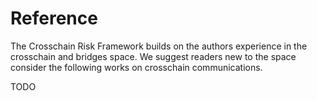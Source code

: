 # Reference

The Crosschain Risk Framework builds on the authors experience in 
the crosschain and bridges space. We suggest readers new to the space
consider the following works on crosschain communications.

TODO